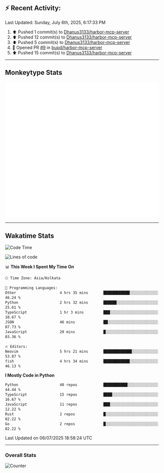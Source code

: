 ## :zap: Recent Activity:
<!--RECENT_ACTIVITY:last_update-->
Last Updated: Sunday, July 6th, 2025, 6:17:33 PM
<!--RECENT_ACTIVITY:last_update_end-->
<!--RECENT_ACTIVITY:start-->
1. ⬆️ Pushed 1 commit(s) to [Dhanus3133/harbor-mcp-server](https://github.com/Dhanus3133/harbor-mcp-server)<br>
2. ⬆️ Pushed 12 commit(s) to [Dhanus3133/harbor-mcp-server](https://github.com/Dhanus3133/harbor-mcp-server)<br>
3. ⬆️ Pushed 5 commit(s) to [Dhanus3133/harbor-mcp-server](https://github.com/Dhanus3133/harbor-mcp-server)<br>
4. 💪 Opened PR [#9](https://github.com/bupd/harbor-mcp-server/pull/9) in [bupd/harbor-mcp-server](https://github.com/bupd/harbor-mcp-server)<br>
5. ⬆️ Pushed 15 commit(s) to [Dhanus3133/harbor-mcp-server](https://github.com/Dhanus3133/harbor-mcp-server)<br>
<!--RECENT_ACTIVITY:end-->

---

## Monkeytype Stats
<a href="https://monkeytype.com/profile/dhanus">
  <img src="https://raw.githubusercontent.com/Dhanus3133/Dhanus3133/monkeytype/monkeytype-lb.svg" alt="Monkeytype Profile" />
</a>

---

## Wakatime Stats
<!--START_SECTION:waka-->
![Code Time](http://img.shields.io/badge/Code%20Time-2%2C782%20hrs%2038%20mins-blue)

![Lines of code](https://img.shields.io/badge/From%20Hello%20World%20I%27ve%20Written-4.8%20million%20lines%20of%20code-blue)

📊 **This Week I Spent My Time On** 

```text
🕑︎ Time Zone: Asia/Kolkata

💬 Programming Languages: 
Other                    4 hrs 35 mins       ████████████░░░░░░░░░░░░░   46.24 % 
Python                   2 hrs 32 mins       ██████░░░░░░░░░░░░░░░░░░░   25.61 % 
TypeScript               1 hr 3 mins         ███░░░░░░░░░░░░░░░░░░░░░░   10.67 % 
JSON                     46 mins             ██░░░░░░░░░░░░░░░░░░░░░░░   07.73 % 
JavaScript               20 mins             █░░░░░░░░░░░░░░░░░░░░░░░░   03.36 % 

🔥 Editors: 
Neovim                   5 hrs 21 mins       █████████████░░░░░░░░░░░░   53.87 % 
fish                     4 hrs 34 mins       ████████████░░░░░░░░░░░░░   46.13 % 
```

**I Mostly Code in Python** 

```text
Python                   40 repos            ███████████░░░░░░░░░░░░░░   44.44 % 
TypeScript               15 repos            ████░░░░░░░░░░░░░░░░░░░░░   16.67 % 
JavaScript               11 repos            ███░░░░░░░░░░░░░░░░░░░░░░   12.22 % 
Rust                     2 repos             █░░░░░░░░░░░░░░░░░░░░░░░░   02.22 % 
Go                       2 repos             █░░░░░░░░░░░░░░░░░░░░░░░░   02.22 % 
```




 Last Updated on 06/07/2025 18:58:24 UTC
<!--END_SECTION:waka-->
---

### Overall Stats

<img src="https://moe-counter.glitch.me/get/@Dhanus3133?theme=asoul" alt="Counter" />
